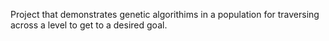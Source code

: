 Project that demonstrates genetic algorithims in a population for traversing across a level to get to a desired goal.
